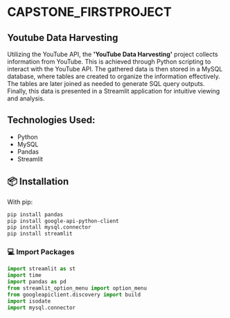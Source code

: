 # CAPSTONE_FIRSTPROJECT

## Youtube Data Harvesting

Utilizing the YouTube API, the **'YouTube Data Harvesting'** project collects information from YouTube. This is achieved through Python scripting to interact with the YouTube API. The gathered data is then stored in a MySQL database, where tables are created to organize the information effectively. The tables are later joined as needed to generate SQL query outputs. Finally, this data is presented in a Streamlit application for intuitive viewing and analysis.

## **Technologies Used:**

  * Python
  * MySQL
  * Pandas
  * Streamlit

## 📦 Installation

With pip:

```bash
pip install pandas
pip install google-api-python-client
pip install mysql.connector
pip install streamlit
```

### 💻 Import Packages
```python
import streamlit as st
import time
import pandas as pd
from streamlit_option_menu import option_menu
from googleapiclient.discovery import build
import isodate
import mysql.connector
```
